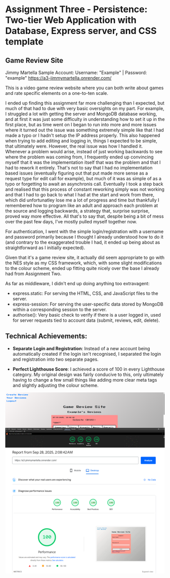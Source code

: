 Assignment Three - Persistence: Two-tier Web Application with Database, Express server, and CSS template
===

## Game Review Site

Jimmy Martella
Sample Account: Username: "Example" | Password: "example"
https://a3-jimmymartella.onrender.com/


This is a video game review website where you can both write about games and rate specific elements on a one-to-ten scale.

I ended up finding this assignment far more challenging than I expected, but much of that had to due with very basic oversights on my part. For example, I struggled a lot with getting the server and MongoDB database working, and at first it was just some difficulty in understanding how to set it up in the first place, but as time went on I began to run into more and more issues where it turned out the issue was something extremely simple like that I had made a typo or I hadn't setup the IP address properly. This also happened when trying to add editing and logging in, things I expected to be simple, that ultimately were.
However, the real issue was how I handled it. Whenever a problem would arise, instead of just working backwards to see where the problem was coming from, I frequently ended up convincing myself that it was the implementation itself that was the problem and that I had to rework it entirely. That's not to say that I had no implementation based issues (eventually figuring out that put made more sense as a request type for edit call for example), but much of it was as simple of as a typo or forgetting to await an asynchronis call.
Eventually I took a step back and realised that this process of constant reworking simply was not working and that I had to go back to what I had at the start and work from there, which did unfortunatley lose me a lot of progress and time but thankfully I remembered how to program like an adult and approach each problem at the source and logging backwards, a strategy that, surprise surprise, proved way more effective.
All that's to say that, despite being a bit of mess over the past few days, I've mostly pulled myself together now.

For authentication, I went with the simple login/registration with a username and password primarily because I thought I already understood how to do it (and contrary to the exaggerated trouble I had, it ended up being about as straightforward as I initially expected).

Given that it's a game review site, it actually did seem appropriate to go with the NES style as my CSS framework, which, with some slight modifications to the colour scheme, ended up fitting quite nicely over the base I already had from Assignment Two.

As far as middleware, I didn't end up doing anything too extravagent:
- express.static: For serving the HTML, CSS, and JavaScript files to the server.
- express-session: For serving the user-specific data stored by MongoDB within a corresponding session to the server.
- authorise(): Very basic check to verify if there is a user logged in, used for server requests tied to account data (submit, reviews, edit, delete).

## Technical Achievements:
- **Separate Login and Registration**: Instead of a new account being automatically created if the login isn't recognised, I separated the login and registration into two separate pages.

- **Perfect Lighthouse Score**: I achieved a score of 100 in every Lighthouse category. My original design was fairly conducive to this, only ultimately having to change a few small things like adding more clear meta tags and slightly adjusting the colour scheme.

![alt text](<Lighthouse Perfect Score (Example One).png>)
![alt text](<Lighthouse Perfect Score (Example Two).png>)
